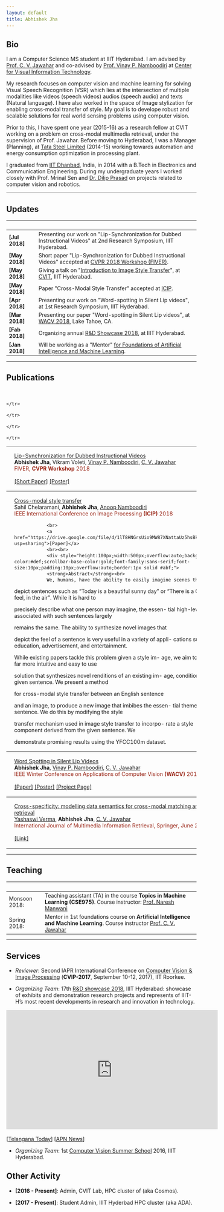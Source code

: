 ```yaml
---
layout: default
title: Abhishek Jha
---
```




## Bio

I am a Computer Science MS student at IIIT Hyderabad. I am advised by [Prof. C. V. Jawahar](http://faculty.iiit.ac.in/~jawahar/) and co-advised by [Prof. Vinay P. Namboodiri](https://www.cse.iitk.ac.in/users/vinaypn/) at [Center for Visual Information Technology](http://cvit.iiit.ac.in/).

My research focuses on computer vision and machine learning for solving Visual Speech Recognition (VSR) which lies at the intersection of multiple modalities like videos (speech videos) audios (speech audio) and texts (Natural language).  I have also worked in the space of Image stylization for enabling cross-modal transfer of style. My goal is to develope robust and scalable solutions for real world sensing problems using computer vision.


Prior to this, I have spent one year (2015-16) as a research fellow at CVIT working on a problem on cross-modal multimedia retrieval, under the supervision of Prof. Jawahar. Before moving to Hyderabad, I was a Manager (Planning), at [Tata Steel Limited](http://tatasteel.com/) (2014-15) working towards automation and energy consumption optimization in processing plant.

I graduated from [IIT Dhanbad](http://iitism.ac.in), India, in 2014 with a B.Tech in Electronics and Communication Engineering. During my undergraduate years I worked closely with Prof. Mrinal Sen and [Dr. Dilip Prasad](https://sites.google.com/site/dilipprasad/) on projects related to computer vision and robotics.

***

## Updates

&nbsp;&nbsp;&nbsp;&nbsp;&nbsp;&nbsp;&nbsp;&nbsp;&nbsp;&nbsp;&nbsp;&nbsp;&nbsp;&nbsp;|&nbsp;
-----|-----
 **\[Jul 2018\]** | Presenting our work on "Lip-Synchronization for Dubbed Instructional Videos" at 2nd Research Symposium, IIIT Hyderabad.
**\[May 2018\]** | Short paper "Lip-Synchronization for Dubbed Instructional Videos" accepted at [CVPR 2018 Workshop (FIVER)](http://fiver.eecs.umich.edu/).
**\[May 2018\]** | Giving a talk on "[Introduction to Image Style Transfer](/data/intro_to_photorealistic_Image_stylization.pdf)", at [CVIT](http://cvit.iiit.ac.in), IIIT Hyderabad.
**\[May 2018\]** | Paper "Cross-Modal Style Transfer" accepted at [ICIP](https://2018.ieeeicip.org/).
**\[Apr 2018\]** | Presenting our work on "Word-spotting in Silent Lip videos", at 1st Research Symposium, IIIT Hyderabad.
**\[Mar 2018\]** | Presenting our paper "Word-spotting in Silent Lip videos", at [WACV 2018](http://wacv18.wacv.net/), Lake Tahoe, CA.
**\[Fab 2018\]** | Organizing annual [R&D Showcase 2018](https://iiit.ac.in/randd/), at IIIT Hyderabad.
**\[Jan 2018\]** | Will be working as a "Mentor" [for Foundations of Artificial Intelligence and Machine Learning](https://www.talentsprint.com/aiml.dpl).



***

## Publications

&nbsp;


<!---
1. Abhishek Jha, Vikram Voleti, Vinay Namboodiri and C.V. Jawahar, ”Lip-Synchronization for Dubbed Instructional Videos”, Fine-grained Instructional Video Understanding, CVPR Workshop 2018. \[[Paper](http://fiver.eecs.umich.edu/abstracts/CVPRW_2018_FIVER_A_Jha.pdf)\] \[[Poster](https://drive.google.com/file/d/19eTyXoDtKo_txxRRylg0mM9oQS7iKVaQ/view?usp=sharing)\]


2. Sahil Chelaramani, Abhishek Jha and Anoop Namboodiri, ”Cross-modal style transfer”, 25th IEEE International Conference on Image Processing (ICIP) 2018. \[[Paper](https://drive.google.com/file/d/1lT8HNGrsUio9MW87XNattaUz5hsBkXYO/view?usp=sharing)\]


3. Abhishek  Jha,  Vinay  Namboodiri  and  C.V.  Jawahar,  ”Word  Spotting  in  Silent  Lip  Videos”,  IEEE  Winter
Conference on Applications of Computer Vision (WACV) 2018. \[[Paper](https://cvit.iiit.ac.in/images/ConferencePapers/2018/Word-Spotting-in-Silent-Lip-Videos.pdf)\] \[[Poster](https://drive.google.com/file/d/1XAE6gRhy2terH2DOmg87uEzpXzSDZgTk/view?usp=sharing)\] \[[Project page](https://cvit.iiit.ac.in/research/projects/cvit-projects/lip-word-spotting)\]


4. Yashaswi Verma, Abhishek Jha, C.V. Jawahar, ”Cross-specificity:  modelling data semantics for cross-modal
matching and retrieval”, International Journal of Multimedia Information Retrieval, Springer, June 2018. \[[Link](https://link.springer.com/article/10.1007/s13735-017-0138-7)\]
-->



<table width="100%" align="center" border="0" cellspacing="0" cellpadding="20" style="border-style: none ">

<tbody>
	<tr>
		<td width="35%"><img src="/images/cvpr_w_2018.png" alt="Visual_dub" width="250" style="border-style: none"></td>
		<td width="65%" valign="top">
			<p>
				<a href="http://fiver.eecs.umich.edu/abstracts/CVPRW_2018_FIVER_A_Jha.pdf">Lip-Synchronization for Dubbed Instructional Videos</a> <br>
				<strong>Abhishek Jha</strong>,
				Vikram Voleti,
				<a href="https://www.cse.iitk.ac.in/users/vinaypn/">Vinay P. Namboodiri</a>,
				<a href="http://faculty.iiit.ac.in/~jawahar/">C. V. Jawahar</a> <br>
			<span style="color:#9A2617;">FIVER, <strong>CVPR Workshop</strong> 2018</span>
				<br><br>
				<a href="http://fiver.eecs.umich.edu/abstracts/CVPRW_2018_FIVER_A_Jha.pdf">[Short Paper]</a> <a href="https://drive.google.com/file/d/19eTyXoDtKo_txxRRylg0mM9oQS7iKVaQ/view?usp=sharing">[Poster]</a>
			</p>
		</td>
		
	</tr>		
</tbody>



<tbody>
	<tr>
		<td width="35%"><img src="/images/icip_2018_3.png" alt="Visual_dub" width="250" style="border-style: none"></td>
		<td width="65%" valign="top">
			<p>
				<a href="https://drive.google.com/file/d/1lT8HNGrsUio9MW87XNattaUz5hsBkXYO/view?usp=sharing">Cross-modal style transfer</a> <br>
				Sahil Chelaramani,
				<strong>Abhishek Jha</strong>,
				<a href="https://faculty.iiit.ac.in/~anoop/">Anoop Namboodiri</a><br>
			<span style="color:#9A2617;">IEEE International Conference on Image Processing <strong>(ICIP)</strong> 2018</span>
				
				<br>
				<a href="https://drive.google.com/file/d/1lT8HNGrsUio9MW87XNattaUz5hsBkXYO/view?usp=sharing">[Paper]</a>
				<br><br>
				<div style="height:100px;width:500px;overflow:auto;background-color:#def;scrollbar-base-color:gold;font-family:sans-serif;font-size:10px;padding:10px;overflow:auto;border:1px solid #abf;">
				<strong>Abstract</strong><br>
				We, humans, have the ability to easily imagine scenes that
depict sentences such as “Today is a beautiful sunny day” or
“There is a Christmas feel, in the air”. While it is hard to

precisely describe what one person may imagine, the essen-
tial high-level themes associated with such sentences largely

remains the same. The ability to synthesize novel images that

depict the feel of a sentence is very useful in a variety of appli-
cations such as education, advertisement, and entertainment.

While existing papers tackle this problem given a style im-
age, we aim to provide a far more intuitive and easy to use

solution that synthesizes novel renditions of an existing im-
age, conditioned on a given sentence. We present a method

for cross-modal style transfer between an English sentence

and an image, to produce a new image that imbibes the essen-
tial theme of the sentence. We do this by modifying the style

transfer mechanism used in image style transfer to incorpo-
rate a style component derived from the given sentence. We

demonstrate promising results using the YFCC100m dataset.
</div>
			</p>
		</td>
		
	</tr>		
</tbody>







<tbody>
	<tr>
		<td width="35%"><img src="/images/wacv_2018.png" alt="Visual_dub" width="250" style="border-style: none"></td>
		<td width="65%" valign="top">
			<p>
				<a href="https://cvit.iiit.ac.in/images/ConferencePapers/2018/Word-Spotting-in-Silent-Lip-Videos.pdf">Word Spotting in Silent Lip Videos</a> <br>
				<strong>Abhishek Jha</strong>,
				<a href="https://www.cse.iitk.ac.in/users/vinaypn/">Vinay P. Namboodiri</a>,
				<a href="http://faculty.iiit.ac.in/~jawahar/">C. V. Jawahar</a> <br>
			<span style="color:#9A2617;">IEEE  Winter Conference on Applications of Computer Vision <strong>(WACV)</strong> 2018</span>
				<br><br>
				<a href="https://cvit.iiit.ac.in/images/ConferencePapers/2018/Word-Spotting-in-Silent-Lip-Videos.pdf">[Paper]</a> <a href="https://drive.google.com/file/d/1XAE6gRhy2terH2DOmg87uEzpXzSDZgTk/view?usp=sharing">[Poster]</a> <a href="https://cvit.iiit.ac.in/research/projects/cvit-projects/lip-word-spotting">[Project Page]</a>
			</p>
		</td>
		
	</tr>		
</tbody>


<tbody>
	<tr>
		<td width="35%"><img src="/images/IJMIR_2018.png" alt="Visual_dub" width="250" style="border-style: none"></td>
		<td width="65%" valign="top">
			<p>
				<a href="https://link.springer.com/article/10.1007/s13735-017-0138-7">Cross-specificity:  modelling data semantics for cross-modal
matching and retrieval</a> <br>
				<a href="https://sites.google.com/view/yashaswiverma/">Yashaswi Verma</a>,
				<strong>Abhishek Jha</strong>,
				<a href="http://faculty.iiit.ac.in/~jawahar/">C. V. Jawahar</a> <br>
			<span style="color:#9A2617;">International Journal of Multimedia Information Retrieval, Springer, June 2018</span>
				<br><br>
				<a href="https://link.springer.com/article/10.1007/s13735-017-0138-7">[Link]</a>
			</p>
		</td>
		
	</tr>		
</tbody>






</table>



***

## Teaching

&nbsp;&nbsp;&nbsp;&nbsp;&nbsp;&nbsp;&nbsp;&nbsp;&nbsp;&nbsp;&nbsp;&nbsp;&nbsp;&nbsp;&nbsp;|&nbsp;
-----|-----
Monsoon 2018: | Teaching assistant (TA) in the course **Topics in Machine Learning (CSE975)**. Course instructor: [Prof. Naresh Manwani](https://sites.google.com/site/nareshmanwani/home)
Spring 2018: | Mentor in 1st foundations course on **Artificial Intelligence and Machine Learning**. Course instructor [Prof. C. V. Jawahar](http://faculty.iiit.ac.in/~jawahar/)



***

## Services

- *Reviewer*: Second IAPR International Conference on [Computer Vision & Image Processing](https://www.iitr.ac.in/cvip2017/) (**CVIP-2017**, September 10-12, 2017), IIT Roorkee.

- *Organizing Team*:  17th [R&D showcase 2018](http://iiit.ac.in/randd/), IIIT Hyderabad: showcase of exhibits and demonstration research projects and represents of IIIT-H’s most recent developments in research and innovation in technology.

<iframe width="560" height="315" src="https://www.youtube.com/embed/kj_P-it-ATE" frameborder="0" allow="autoplay; encrypted-media" allowfullscreen></iframe>

\[[Telangana Today](https://telanganatoday.com/iiit-hyderabad-to-organise-rd-showcase-2018-from-feb-24)\] \[[APN News](https://www.apnnews.com/iiit-hyderabad-celebrates-17th-convocation/)\]

- *Organizing Team*: 1st [Computer Vision Summer School](http://cvit.iiit.ac.in/summerschoolseries/) 2016, IIIT Hyderabad.

<!--- - *Volunteer*: Technical Exhibition 2015, Jamshedpur, Tata Steel.

- *Web Developer & Proceedings*: IEEE International Conference on Microwave and Photonics (**ICMAP**) 2013, [IIT Dhanbad](https://www.iitism.ac.in/).
 -->


## Other Activity

- **[2016 - Present]**: Admin,  CVIT Lab, HPC cluster of  (aka Cosmos).

- **[2017 - Present]**: Student Admin, IIIT Hyderbad HPC cluster (aka ADA).

<!--- - **[2012 - 2013]**: Secretary, IEEE-Student branch, IIT(ISM) Dhanbad.

- **[2010 - 2012]**: Teacher, [Kartavya](http://www.kartavya.org/) , IIT(ISM) Dhanbad, an NGO for providing free and high quality education to underprivileged children living in slums and villages in india.

 -->















<!---
## Typography

# This is a [**link**](http://google.com). Something *italics* and something **bold**.

Here is a table

Year | Award | Category
-----|-------|--------
2014 | Emmy  | Won Outstanding Lead Actor in a miniseries or a movie
2015 | BAFTA | Nominated for Best Leading Actor for Sherlock
2014 | Satellite | Won Best Actor miniseries or television film

Here is a horizontal rule

---

Here is a blockquote

> To a great mind, nothing is little

## References

* Foo Bar: Head of Department, Placeholder Names, Lorem
* John Doe: Associate Professor, Department of Computer Science, Ipsum
-->
